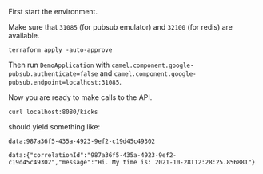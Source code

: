 First start the environment.

Make sure that `31085` (for pubsub emulator) and `32100` (for redis) are available.

```shell
terraform apply -auto-approve 
```

Then run `DemoApplication` with `camel.component.google-pubsub.authenticate=false` and `camel.component.google-pubsub.endpoint=localhost:31085`.

Now you are ready to make calls to the API.

```shell
curl localhost:8080/kicks
```

should yield something like:

```
data:987a36f5-435a-4923-9ef2-c19d45c49302

data:{"correlationId":"987a36f5-435a-4923-9ef2-c19d45c49302","message":"Hi. My time is: 2021-10-28T12:28:25.856881"}
```